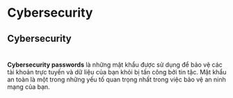 # Cybersecurity
## Cybersecurity
#
**Cybersecurity passwords** là những mật khẩu được sử dụng để bảo vệ các tài khoản trực tuyến và dữ liệu của bạn khỏi bị tấn công bởi tin tặc. Mật khẩu an toàn là một trong những yếu tố quan trọng nhất trong việc bảo vệ an ninh mạng của bạn.
